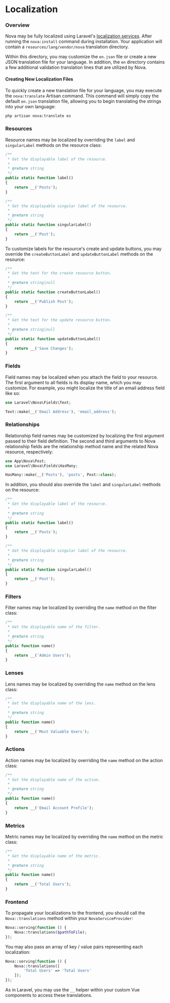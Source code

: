 # Localization

### Overview

Nova may be fully localized using Laravel's [localization services](https://laravel.com/docs/localization). After running the `nova:install` command during installation. Your application will contain a `resources/lang/vendor/nova` translation directory.

Within this directory, you may customize the `en.json` file or create a new JSON translation file for your language. In addition, the `en` directory contains a few additional validation translation lines that are utilized by Nova.

#### Creating New Localization Files

To quickly create a new translation file for your language, you may execute the `nova:translate` Artisan command. This command will simply copy the default `en.json` translation file, allowing you to begin translating the strings into your own language:

```bash
php artisan nova:translate es
```

### Resources

Resource names may be localized by overriding the `label` and `singularLabel` methods on the resource class:

```php
/**
 * Get the displayable label of the resource.
 *
 * @return string
 */
public static function label()
{
    return __('Posts');
}

/**
 * Get the displayable singular label of the resource.
 *
 * @return string
 */
public static function singularLabel()
{
    return __('Post');
}
```

To customize labels for the resource's create and update buttons, you may override the `createButtonLabel` and `updateButtonLabel` methods on the resource:

```php
/**
 * Get the text for the create resource button.
 *
 * @return string|null
 */
public static function createButtonLabel()
{
    return __('Publish Post');
}

/**
 * Get the text for the update resource button.
 *
 * @return string|null
 */
public static function updateButtonLabel()
{
    return __('Save Changes');
}
```

### Fields

Field names may be localized when you attach the field to your resource. The first argument to all fields is its display name, which you may customize. For example, you might localize the title of an email address field like so:

```php
use Laravel\Nova\Fields\Text;

Text::make(__('Email Address'), 'email_address');
```

### Relationships

Relationship field names may be customized by localizing the first argument passed to their field definition. The second and third arguments to Nova relationship fields are the relationship method name and the related Nova resource, respectively:

```php
use App\Nova\Post;
use Laravel\Nova\Fields\HasMany;

HasMany::make(__('Posts'), 'posts', Post::class);
```

In addition, you should also override the `label` and `singularLabel` methods on the resource:

```php
/**
 * Get the displayable label of the resource.
 *
 * @return string
 */
public static function label()
{
    return __('Posts');
}

/**
 * Get the displayable singular label of the resource.
 *
 * @return string
 */
public static function singularLabel()
{
    return __('Post');
}
```

### Filters

Filter names may be localized by overriding the `name` method on the filter class:

```php
/**
 * Get the displayable name of the filter.
 *
 * @return string
 */
public function name()
{
    return __('Admin Users');
}
```

### Lenses

Lens names may be localized by overriding the `name` method on the lens class:

```php
/**
 * Get the displayable name of the lens.
 *
 * @return string
 */
public function name()
{
    return __('Most Valuable Users');
}
```

### Actions

Action names may be localized by overriding the `name` method on the action class:

```php
/**
 * Get the displayable name of the action.
 *
 * @return string
 */
public function name()
{
    return __('Email Account Profile');
}
```

### Metrics

Metric names may be localized by overriding the `name` method on the metric class:

```php
/**
 * Get the displayable name of the metric.
 *
 * @return string
 */
public function name()
{
    return __('Total Users');
}
```

### Frontend

To propagate your localizations to the frontend, you should call the `Nova::translations` method within your `NovaServiceProvider`:

```php
Nova::serving(function () {
    Nova::translations($pathToFile);
});
```

You may also pass an array of key / value pairs representing each localization:

```php
Nova::serving(function () {
    Nova::translations([
        'Total Users' => 'Total Users'
    ]);
});
```

As in Laravel, you may use the `__` helper within your custom Vue components to access these translations.
